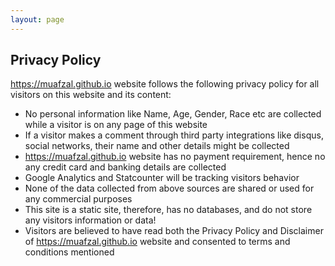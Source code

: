 ```yaml
---
layout: page
---
```


## Privacy Policy

https://muafzal.github.io website follows the following privacy policy for all visitors on this website and its content:

- No personal information like Name, Age, Gender, Race etc are collected while a visitor is on any page of this website
- If a visitor makes a comment through third party integrations like disqus, social networks, their name and other details might be collected
- https://muafzal.github.io website has no payment requirement, hence no any credit card and banking details are collected
- Google Analytics and Statcounter will be tracking visitors behavior
- None of the data collected from above sources are shared or used for any commercial purposes
- This site is a static site, therefore, has no databases, and do not store any visitors information or data!
- Visitors are believed to have read both the Privacy Policy and Disclaimer of https://muafzal.github.io website and consented to terms and conditions mentioned
